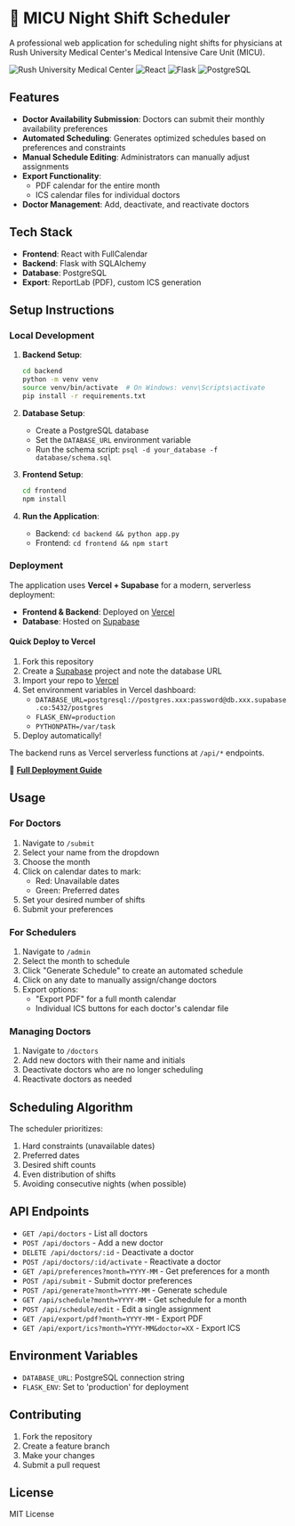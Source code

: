 # 🏥 MICU Night Shift Scheduler

A professional web application for scheduling night shifts for physicians at Rush University Medical Center's Medical Intensive Care Unit (MICU).

![Rush University Medical Center](https://img.shields.io/badge/Rush_University-Medical_Center-00573F?style=for-the-badge&logo=data:image/svg+xml;base64,PHN2ZyB4bWxucz0iaHR0cDovL3d3dy53My5vcmcvMjAwMC9zdmciIHZpZXdCb3g9IjAgMCAzMiAzMiI+CiAgPHJlY3Qgd2lkdGg9IjMyIiBoZWlnaHQ9IjMyIiByeD0iNCIgZmlsbD0iIzAwNTczRiIvPgogIDxwYXRoIGQ9Ik0xNiA0IEwxNiAyOCBNNCAxNiBMMjggMTYiIHN0cm9rZT0iI0NGQjUzQiIgc3Ryb2tlLXdpZHRoPSIzIiBzdHJva2UtbGluZWNhcD0icm91bmQiLz4KPC9zdmc+)
![React](https://img.shields.io/badge/React-18.2-61DAFB?style=for-the-badge&logo=react)
![Flask](https://img.shields.io/badge/Flask-2.3-000000?style=for-the-badge&logo=flask)
![PostgreSQL](https://img.shields.io/badge/PostgreSQL-14-336791?style=for-the-badge&logo=postgresql)

## Features

- **Doctor Availability Submission**: Doctors can submit their monthly availability preferences
- **Automated Scheduling**: Generates optimized schedules based on preferences and constraints
- **Manual Schedule Editing**: Administrators can manually adjust assignments
- **Export Functionality**: 
  - PDF calendar for the entire month
  - ICS calendar files for individual doctors
- **Doctor Management**: Add, deactivate, and reactivate doctors

## Tech Stack

- **Frontend**: React with FullCalendar
- **Backend**: Flask with SQLAlchemy
- **Database**: PostgreSQL
- **Export**: ReportLab (PDF), custom ICS generation

## Setup Instructions

### Local Development

1. **Backend Setup**:
   ```bash
   cd backend
   python -m venv venv
   source venv/bin/activate  # On Windows: venv\Scripts\activate
   pip install -r requirements.txt
   ```

2. **Database Setup**:
   - Create a PostgreSQL database
   - Set the `DATABASE_URL` environment variable
   - Run the schema script: `psql -d your_database -f database/schema.sql`

3. **Frontend Setup**:
   ```bash
   cd frontend
   npm install
   ```

4. **Run the Application**:
   - Backend: `cd backend && python app.py`
   - Frontend: `cd frontend && npm start`

### Deployment

The application uses **Vercel + Supabase** for a modern, serverless deployment:
- **Frontend & Backend**: Deployed on [Vercel](https://vercel.com)
- **Database**: Hosted on [Supabase](https://supabase.com)

#### Quick Deploy to Vercel
1. Fork this repository
2. Create a [Supabase](https://supabase.com) project and note the database URL
3. Import your repo to [Vercel](https://vercel.com)
4. Set environment variables in Vercel dashboard:
   - `DATABASE_URL=postgresql://postgres.xxx:password@db.xxx.supabase.co:5432/postgres`
   - `FLASK_ENV=production`
   - `PYTHONPATH=/var/task`
5. Deploy automatically!

The backend runs as Vercel serverless functions at `/api/*` endpoints.

📖 **[Full Deployment Guide](docs/DEPLOYMENT.md)**

## Usage

### For Doctors

1. Navigate to `/submit`
2. Select your name from the dropdown
3. Choose the month
4. Click on calendar dates to mark:
   - Red: Unavailable dates
   - Green: Preferred dates
5. Set your desired number of shifts
6. Submit your preferences

### For Schedulers

1. Navigate to `/admin`
2. Select the month to schedule
3. Click "Generate Schedule" to create an automated schedule
4. Click on any date to manually assign/change doctors
5. Export options:
   - "Export PDF" for a full month calendar
   - Individual ICS buttons for each doctor's calendar file

### Managing Doctors

1. Navigate to `/doctors`
2. Add new doctors with their name and initials
3. Deactivate doctors who are no longer scheduling
4. Reactivate doctors as needed

## Scheduling Algorithm

The scheduler prioritizes:
1. Hard constraints (unavailable dates)
2. Preferred dates
3. Desired shift counts
4. Even distribution of shifts
5. Avoiding consecutive nights (when possible)

## API Endpoints

- `GET /api/doctors` - List all doctors
- `POST /api/doctors` - Add a new doctor
- `DELETE /api/doctors/:id` - Deactivate a doctor
- `POST /api/doctors/:id/activate` - Reactivate a doctor
- `GET /api/preferences?month=YYYY-MM` - Get preferences for a month
- `POST /api/submit` - Submit doctor preferences
- `POST /api/generate?month=YYYY-MM` - Generate schedule
- `GET /api/schedule?month=YYYY-MM` - Get schedule for a month
- `POST /api/schedule/edit` - Edit a single assignment
- `GET /api/export/pdf?month=YYYY-MM` - Export PDF
- `GET /api/export/ics?month=YYYY-MM&doctor=XX` - Export ICS

## Environment Variables

- `DATABASE_URL`: PostgreSQL connection string
- `FLASK_ENV`: Set to 'production' for deployment

## Contributing

1. Fork the repository
2. Create a feature branch
3. Make your changes
4. Submit a pull request

## License

MIT License